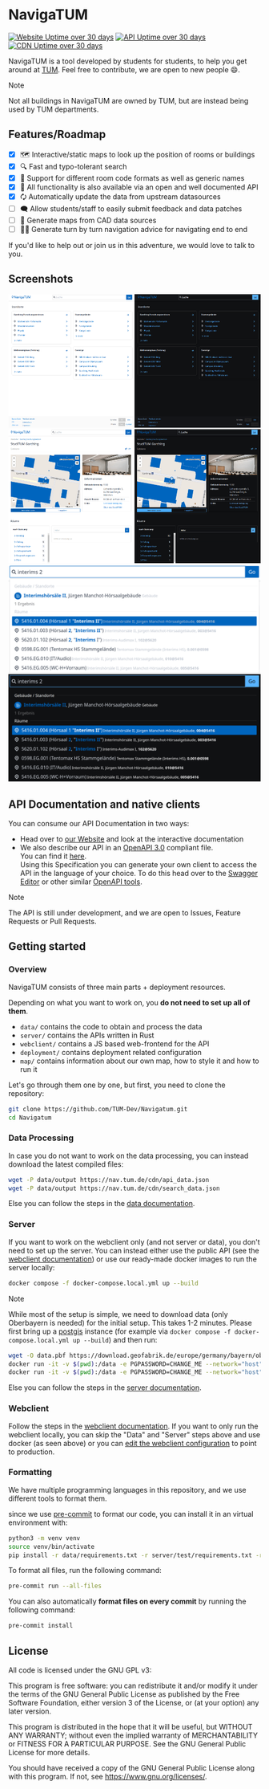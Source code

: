 # NavigaTUM

[![Website Uptime over 30 days](https://nav-monitoring.mm.rbg.tum.de/api/badge/5/uptime/720?label=Website%20Uptime/30&labelSuffix=d)](https://nav-monitoring.mm.rbg.tum.de/status/navigatum)
[![API Uptime over 30 days](https://nav-monitoring.mm.rbg.tum.de/api/badge/2/uptime/720?label=API%20Uptime/30&labelSuffix=d)](https://nav-monitoring.mm.rbg.tum.de/status/navigatum)
[![CDN Uptime over 30 days](https://nav-monitoring.mm.rbg.tum.de/api/badge/1/uptime/720?label=CDN%20Uptime/30&labelSuffix=d)](https://nav-monitoring.mm.rbg.tum.de/status/navigatum)

NavigaTUM is a tool developed by students for students, to help you get around at [TUM](https://tum.de).
Feel free to contribute, we are open to new people 😄.

> [!NOTE]
> Not all buildings in NavigaTUM are owned by TUM, but are instead being used by TUM departments.

## Features/Roadmap

- [x] 🗺️ Interactive/static maps to look up the position of rooms or buildings
- [x] 🔍 Fast and typo-tolerant search
- [x] 💾 Support for different room code formats as well as generic names
- [x] 🤖 All functionality is also available via an open and well documented API
- [x] 🗘 Automatically update the data from upstream datasources
- [ ] 🗨️ Allow students/staff to easily submit feedback and data patches
- [ ] 🏫 Generate maps from CAD data sources
- [ ] 🚶🏻 Generate turn by turn navigation advice for navigating end to end

If you'd like to help out or join us in this adventure, we would love to talk to you.

## Screenshots

<img alt="Screenshot of the main-index of the website" src="./resources/website-screenshots/main-index_light.png#gh-light-mode-only" width="50%"/><img alt="Screenshot of the main-index of the website" src="./resources/website-screenshots/main-index_dark.png#gh-dark-mode-only" width="50%"/><img alt="Screenshot of a building including an internal map" src="./resources/website-screenshots/building-with-internal-map_light.png#gh-light-mode-only" width="50%"/><img alt="Screenshot of a building including an internal map" src="./resources/website-screenshots/building-with-internal-map_dark.png#gh-dark-mode-only" width="50%"/>
<img alt="Screenshot of the search-page" src="./resources/website-screenshots/example-search_light.png#gh-light-mode-only" width="100%"/><img alt="Screenshot of the search-page" src="./resources/website-screenshots/example-search_dark.png#gh-dark-mode-only" width="100%"/>

## API Documentation and native clients

You can consume our API Documentation in two ways:

- Head over to [our Website](https://nav.tum.de/api) and look at the interactive documentation
- We also describe our API in an [OpenAPI 3.0](https://de.wikipedia.org/wiki/OpenAPI) compliant file.  
  You can find it [here](openapi.yaml).  
  Using this Specification you can generate your own client to access the API in the language of your choice.
  To do this head over to
  the [Swagger Editor](https://editor.swagger.io/?url=https://raw.githubusercontent.com/TUM-Dev/navigatum/main/openapi.yaml)
  or other similar [OpenAPI tools](https://openapi.tools/).

> [!NOTE]
> The API is still under development, and we are open to Issues, Feature Requests or Pull Requests.

## Getting started

### Overview

NavigaTUM consists of three main parts + deployment resources.

Depending on what you want to work on, you **do not need to set up all of them**.

- `data/` contains the code to obtain and process the data
- `server/` contains the APIs written in Rust
- `webclient/` contains a JS based web-frontend for the API
- `deployment/` contains deployment related configuration
- `map/` contains information about our own map, how to style it and how to run it

Let's go through them one by one, but first, you need to clone the repository:

```bash
git clone https://github.com/TUM-Dev/Navigatum.git
cd Navigatum
```

### Data Processing

In case you do not want to work on the data processing, you can instead
download the latest compiled files:

```bash
wget -P data/output https://nav.tum.de/cdn/api_data.json
wget -P data/output https://nav.tum.de/cdn/search_data.json
```

Else you can follow the steps in the [data documentation](data/README.md).

### Server

If you want to work on the webclient only (and not server or data), you don't need to set up the server.
You can instead either use the public API (see the [webclient documentation](webclient/README.md#Testing)) or use our
ready-made docker images to run the server locally:

```bash
docker compose -f docker-compose.local.yml up --build
```

> [!NOTE]
> While most of the setup is simple, we need to download data (only Oberbayern is needed) for the initial setup. This takes 1-2 minutes.
> Please first bring up a [postgis](https://postgis.net/) instance (for example via `docker compose -f docker-compose.local.yml up --build`) and then run:
> 
> ```bash
> wget -O data.pbf https://download.geofabrik.de/europe/germany/bayern/oberbayern-latest.osm.pbf
> docker run -it -v $(pwd):/data -e PGPASSWORD=CHANGE_ME --network="host" iboates/osm2pgsql:latest osm2pgsql --create --slim --database postgres --user     postgres --host 127.0.0.1 --port 5432 /data/data.pbf --hstore --hstore-add-index --hstore-column raw
> docker run -it -v $(pwd):/data -e PGPASSWORD=CHANGE_ME --network="host" iboates/osm2pgsql:latest replication init          --database postgres --username postgres --host localhost --port 5432
> ```

Else you can follow the steps in the [server documentation](server/README.md).

### Webclient

Follow the steps in the [webclient documentation](webclient/README.md).
If you want to only run the webclient locally, you can skip the "Data" and "Server" steps above and use docker (as seen
above) or you can [edit the webclient configuration](webclient/README.md#testing) to point to production.

### Formatting

We have multiple programming languages in this repository, and we use different tools to format them.

since we use [pre-commit](https://pre-commit.com/) to format our code, you can install it in an virtual environment
with:

```bash
python3 -m venv venv
source venv/bin/activate
pip install -r data/requirements.txt -r server/test/requirements.txt -r requirements-dev.txt # for mypy the server and data requirements are needed
```

To format all files, run the following command:

```bash
pre-commit run --all-files
```

You can also automatically **format files on every commit** by running the following command:

```bash
pre-commit install
```

## License

All code is licensed under the GNU GPL v3:

This program is free software: you can redistribute it and/or modify
it under the terms of the GNU General Public License as published by
the Free Software Foundation, either version 3 of the License, or
(at your option) any later version.

This program is distributed in the hope that it will be useful,
but WITHOUT ANY WARRANTY; without even the implied warranty of
MERCHANTABILITY or FITNESS FOR A PARTICULAR PURPOSE. See the
GNU General Public License for more details.

You should have received a copy of the GNU General Public License
along with this program. If not, see <https://www.gnu.org/licenses/>.
